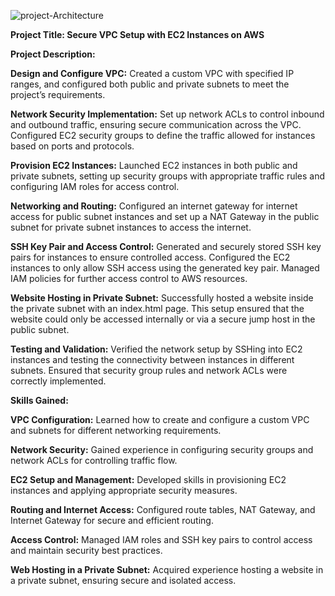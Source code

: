 ![project-Architecture](https://github.com/user-attachments/assets/c1f5cdf0-1a39-4aae-858a-e60a4b5a8c7a)

**Project Title: Secure VPC Setup with EC2 Instances on AWS**

**Project Description:**

**Design and Configure VPC:** Created a custom VPC with specified IP ranges, and configured both public and private subnets to meet the project’s requirements.

**Network Security Implementation:** Set up network ACLs to control inbound and outbound traffic, ensuring secure communication across the VPC. Configured EC2 security groups to define the traffic allowed for instances based on ports and protocols.

**Provision EC2 Instances:** Launched EC2 instances in both public and private subnets, setting up security groups with appropriate traffic rules and configuring IAM roles for access control.

**Networking and Routing:** Configured an internet gateway for internet access for public subnet instances and set up a NAT Gateway in the public subnet for private subnet instances to access the internet.

**SSH Key Pair and Access Control:** Generated and securely stored SSH key pairs for instances to ensure controlled access. Configured the EC2 instances to only allow SSH access using the generated key pair. Managed IAM policies for further access control to AWS resources.

**Website Hosting in Private Subnet:** Successfully hosted a website inside the private subnet with an index.html page. This setup ensured that the website could only be accessed internally or via a secure jump host in the public subnet.

**Testing and Validation:** Verified the network setup by SSHing into EC2 instances and testing the connectivity between instances in different subnets. Ensured that security group rules and network ACLs were correctly implemented.

**Skills Gained:**

**VPC Configuration:** Learned how to create and configure a custom VPC and subnets for different networking requirements.

**Network Security:** Gained experience in configuring security groups and network ACLs for controlling traffic flow.

**EC2 Setup and Management:** Developed skills in provisioning EC2 instances and applying appropriate security measures.

**Routing and Internet Access:** Configured route tables, NAT Gateway, and Internet Gateway for secure and efficient routing.

**Access Control:** Managed IAM roles and SSH key pairs to control access and maintain security best practices.

**Web Hosting in a Private Subnet:**  Acquired experience hosting a website in a private subnet, ensuring secure and isolated access.


